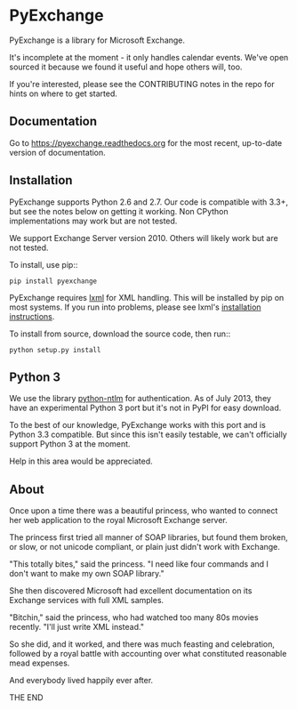 PyExchange
===================

PyExchange is a library for Microsoft Exchange.

It's incomplete at the moment - it only handles calendar events. We've open sourced it because we found it useful and hope others will, too.

If you're interested, please see the CONTRIBUTING notes in the repo for hints on where to get started.

Documentation
-------------

Go to https://pyexchange.readthedocs.org for the most recent, up-to-date version of documentation.

Installation
------------

PyExchange supports Python 2.6 and 2.7. Our code is compatible with 3.3+, but see the notes below on getting it working. Non CPython implementations may work but are not tested.

We support Exchange Server version 2010. Others will likely work but are not tested.

To install, use pip::

    pip install pyexchange

PyExchange requires [lxml](http://lxml.de) for XML handling. This will be installed by pip on most systems. If you run into problems, please see lxml's [installation instructions](http://lxml.de/installation.html).

To install from source, download the source code, then run::

    python setup.py install


Python 3
--------

We use the library [python-ntlm](https://code.google.com/p/python-ntlm/) for authentication. As of July 2013, they have an experimental Python 3 port but it's not in PyPI for easy download.

To the best of our knowledge, PyExchange works with this port and is Python 3.3 compatible. But since this isn't easily testable, we can't officially support Python 3 at the moment. 

Help in this area would be appreciated.

About
-----

Once upon a time there was a beautiful princess, who wanted to connect her web application to the royal Microsoft Exchange server.

The princess first tried all manner of SOAP libraries, but found them broken, or slow, or not unicode compliant, or plain just didn't work with Exchange.

"This totally bites," said the princess. "I need like four commands and I don't want to make my own SOAP library."

She then discovered Microsoft had excellent documentation on its Exchange services with full XML samples.

"Bitchin," said the princess, who had watched too many 80s movies recently. "I'll just write XML instead."

So she did, and it worked, and there was much feasting and celebration, followed by a royal battle with accounting over what constituted reasonable mead expenses.

And everybody lived happily ever after.

THE END






